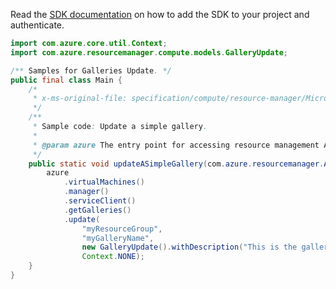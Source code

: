 Read the [SDK documentation](https://github.com/Azure/azure-sdk-for-java/blob/azure-resourcemanager_2.13.0/sdk/resourcemanager/azure-resourcemanager/README.md) on how to add the SDK to your project and authenticate.

```java
import com.azure.core.util.Context;
import com.azure.resourcemanager.compute.models.GalleryUpdate;

/** Samples for Galleries Update. */
public final class Main {
    /*
     * x-ms-original-file: specification/compute/resource-manager/Microsoft.Compute/stable/2021-10-01/examples/gallery/UpdateASimpleGallery.json
     */
    /**
     * Sample code: Update a simple gallery.
     *
     * @param azure The entry point for accessing resource management APIs in Azure.
     */
    public static void updateASimpleGallery(com.azure.resourcemanager.AzureResourceManager azure) {
        azure
            .virtualMachines()
            .manager()
            .serviceClient()
            .getGalleries()
            .update(
                "myResourceGroup",
                "myGalleryName",
                new GalleryUpdate().withDescription("This is the gallery description."),
                Context.NONE);
    }
}
```
